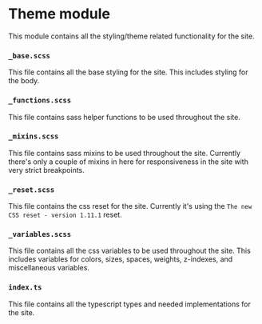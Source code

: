 # Theme module

This module contains all the styling/theme related functionality for the site.

### `_base.scss`

This file contains all the base styling for the site. This includes styling for the body.

### `_functions.scss`

This file contains sass helper functions to be used throughout the site.

### `_mixins.scss`

This file contains sass mixins to be used throughout the site. Currently there's only a couple of
mixins in here for responsiveness in the site with very strict breakpoints.

### `_reset.scss`

This file contains the css reset for the site. Currently it's using the
`The new CSS reset - version 1.11.1` reset.

### `_variables.scss`

This file contains all the css variables to be used throughout the site. This includes variables for
colors, sizes, spaces, weights, z-indexes, and miscellaneous variables.

### `index.ts`

This file contains all the typescript types and needed implementations for the site.
